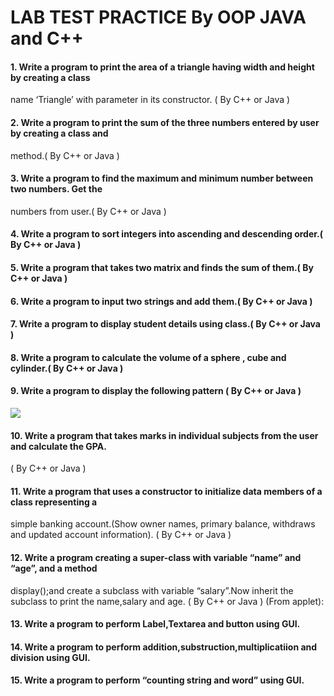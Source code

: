 # LAB TEST PRACTICE   By OOP JAVA and C++



#### 1. Write a program to print the area of a triangle having width and height by creating a class
name ‘Triangle’ with parameter in its constructor. ( By C++ or Java )
#### 2. Write a program to print the sum of the three numbers entered by user by creating a class and
method.( By C++ or Java )
#### 3. Write a program to find the maximum and minimum number between two numbers. Get the
numbers from user.( By C++ or Java )
#### 4. Write a program to sort integers into ascending and descending order.( By C++ or Java )
#### 5. Write a program that takes two matrix and finds the sum of them.( By C++ or Java )
#### 6. Write a program to input two strings and add them.( By C++ or Java )
#### 7. Write a program to display student details using class.( By C++ or Java )
#### 8. Write a program to calculate the volume of a sphere , cube and cylinder.( By C++ or Java )
#### 9. Write a program to display the following pattern ( By C++ or Java )
 <img src="https://i.postimg.cc/TPXKxPdQ/Screenshot-2024-05-23-182815.png">

#### 10. Write a program that takes marks in individual subjects from the user and calculate the GPA.
( By C++ or Java )
#### 11. Write a program that uses a constructor to initialize data members of a class representing a
simple banking account.(Show owner names, primary balance, withdraws and updated account
information). ( By C++ or Java )
#### 12. Write a program creating a super-class with variable “name” and “age”, and a method
display();and create a subclass with variable “salary”.Now inherit the subclass to print the
name,salary and age. ( By C++ or Java )
(From applet):
#### 13. Write a program to perform Label,Textarea and button using GUI.
#### 14. Write a program to perform addition,substruction,multiplicatiion and division using GUI.
#### 15. Write a program to perform “counting string and word” using GUI.
